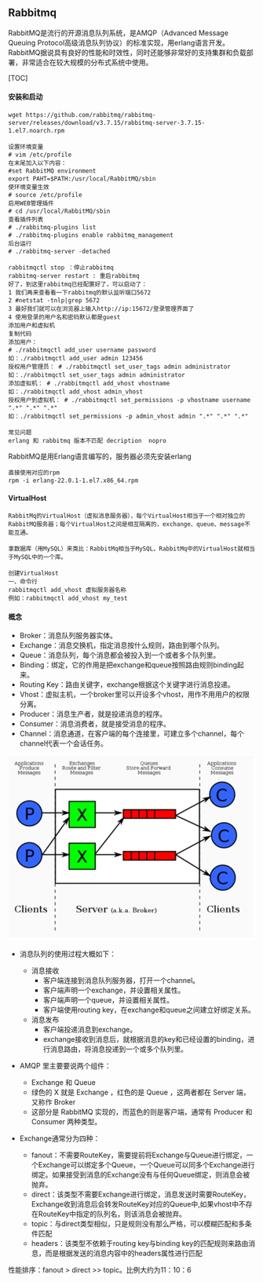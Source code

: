 ## Rabbitmq

RabbitMQ是流行的开源消息队列系统，是AMQP（Advanced Message Queuing Protocol高级消息队列协议）的标准实现，用erlang语言开发。RabbitMQ据说具有良好的性能和时效性，同时还能够非常好的支持集群和负载部署，非常适合在较大规模的分布式系统中使用。

\[TOC\]

#### 安装和启动

```
wget https://github.com/rabbitmq/rabbitmq-server/releases/download/v3.7.15/rabbitmq-server-3.7.15-1.el7.noarch.rpm

设置环境变量
# vim /etc/profile
在末尾加入以下内容：
#set RabbitMQ environment
export PAHT=$PATH:/usr/local/RabbitMQ/sbin
使环境变量生效
# source /etc/profile
启用WEB管理插件
# cd /usr/local/RabbitMQ/sbin
查看插件列表
# ./rabbitmq-plugins list
# ./rabbitmq-plugins enable rabbitmq_management
后台运行
# ./rabbitmq-server -detached

rabbitmqctl stop ：停止rabbitmq 
rabbitmq-server restart : 重启rabbitmq
好了，到这里rabbitmq已经配置好了，可以启动了：
1 我们再来查看看一下rabbitmq的默认监听端口5672
2 #netstat -tnlp|grep 5672
3 最好我们就可以在浏览器上输入http://ip:15672/登录管理界面了
4 使用登录的用户名和密码默认都是guest
添加用户和虚拟机
复制代码
添加用户：
# ./rabbitmqctl add_user username password
如：./rabbitmqctl add_user admin 123456
授权用户管理员： # ./rabbitmqctl set_user_tags admin administrator
如：./rabbitmqctl set_user_tags admin administrator
添加虚拟机： # ./rabbitmqctl add_vhost vhostname
如：./rabbitmqctl add_vhost admin_vhost
授权用户到虚拟机： # ./rabbitmqctl set_permissions -p vhostname username ".*" ".*" ".*"
如：./rabbitmqctl set_permissions -p admin_vhost admin ".*" ".*" ".*"

常见问题
erlang 和 rabbitmq 版本不匹配 decription  nopro
```

RabbitMQ是用Erlang语言编写的，服务器必须先安装erlang

```
直接使用对应的rpm 
rpm -i erlang-22.0.1-1.el7.x86_64.rpm
```

#### VirtualHost

```
RabbitMq的VirtualHost（虚拟消息服务器），每个VirtualHost相当于一个相对独立的RabbitMQ服务器；每个VirtualHost之间是相互隔离的，exchange、queue、message不能互通。 

拿数据库（用MySQL）来类比：RabbitMq相当于MySQL，RabbitMq中的VirtualHost就相当于MySQL中的一个库。

创建VirtualHost
一、命令行
rabbitmqctl add_vhost 虚拟服务器名称
例如：rabbitmqctl add_vhost my_test
```

#### 概念

* Broker：消息队列服务器实体。
* Exchange：消息交换机，指定消息按什么规则，路由到哪个队列。
* Queue：消息队列，每个消息都会被投入到一个或者多个队列里。
* Binding：绑定，它的作用是把exchange和queue按照路由规则binding起来。
* Routing Key：路由关键字，exchange根据这个关键字进行消息投递。
* Vhost：虚拟主机，一个broker里可以开设多个vhost，用作不用用户的权限分离。
* Producer：消息生产者，就是投递消息的程序。
* Consumer：消息消费者，就是接受消息的程序。
* Channel：消息通道，在客户端的每个连接里，可建立多个channel，每个channel代表一个会话任务。

![](/assets/rabbitmq1.png)

* 消息队列的使用过程大概如下：
  * 消息接收
    * 客户端连接到消息队列服务器，打开一个channel。
    * 客户端声明一个exchange，并设置相关属性。
    * 客户端声明一个queue，并设置相关属性。
    * 客户端使用routing key，在exchange和queue之间建立好绑定关系。
  * 消息发布
    * 客户端投递消息到exchange。
    * exchange接收到消息后，就根据消息的key和已经设置的binding，进行消息路由，将消息投递到一个或多个队列里。
* AMQP 里主要要说两个组件：
  * Exchange 和 Queue
  * 绿色的 X 就是 Exchange ，红色的是 Queue ，这两者都在 Server 端，又称作 Broker
  * 这部分是 RabbitMQ 实现的，而蓝色的则是客户端，通常有 Producer 和 Consumer 两种类型。
* Exchange通常分为四种：

  * fanout：不需要RouteKey，需要提前将Exchange与Queue进行绑定，一个Exchange可以绑定多个Queue，一个Queue可以同多个Exchange进行绑定。如果接受到消息的Exchange没有与任何Queue绑定，则消息会被抛弃。
  * direct：该类型不需要Exchange进行绑定，消息发送时需要RouteKey，Exchange收到消息后会转发RouteKey对应的Queue中,如果vhost中不存在RouteKey中指定的队列名，则该消息会被抛弃。
  * topic：与direct类型相似，只是规则没有那么严格，可以模糊匹配和多条件匹配
  * headers：该类型不依赖于routing key与binding key的匹配规则来路由消息，而是根据发送的消息内容中的headers属性进行匹配

 性能排序：fanout > direct >> topic。比例大约为11：10：6

